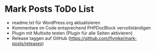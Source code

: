 # Mark Posts ToDo List

- readme.txt für WordPress.org aktualisieren
- Kommentare im Code entsprechend PHPDocBlock vervollständigen
- Plugin mit Multisite testen (Plugin für alle Seiten aktivieren)
- Release taggen auf GitHub (https://github.com/flymke/mark-posts/releases)
